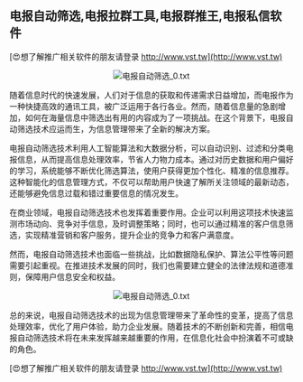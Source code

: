 ## **电报自动筛选,电报拉群工具,电报群推王,电报私信软件**

[😍想了解推广相关软件的朋友请登录 http://www.vst.tw](http://www.vst.tw)

 <center><img src="https://vst.tw/MP4/tuiguang/png/5.png" alt="电报自动筛选_0.txt"></center>

随着信息时代的快速发展，人们对于信息的获取和传递需求日益增加，而电报作为一种快捷高效的通讯工具，被广泛运用于各行各业。然而，随着信息量的急剧增加，如何在海量信息中筛选出有用的内容成为了一项挑战。在这个背景下，电报自动筛选技术应运而生，为信息管理带来了全新的解决方案。

电报自动筛选技术利用人工智能算法和大数据分析，可以自动识别、过滤和分类电报信息，从而提高信息处理效率，节省人力物力成本。通过对历史数据和用户偏好的学习，系统能够不断优化筛选算法，使用户获得更加个性化、精准的信息推荐。这种智能化的信息管理方式，不仅可以帮助用户快速了解所关注领域的最新动态，还能够避免信息过载和错过重要信息的情况发生。

在商业领域，电报自动筛选技术也发挥着重要作用。企业可以利用这项技术快速监测市场动向、竞争对手信息，及时调整策略；同时，也可以通过精准的客户信息筛选，实现精准营销和客户服务，提升企业的竞争力和客户满意度。

然而，电报自动筛选技术也面临一些挑战，比如数据隐私保护、算法公平性等问题需要引起重视。在推进技术发展的同时，我们也需要建立健全的法律法规和道德准则，保障用户信息安全和权益。

 <center><img src="https://vst.tw/MP4/tuiguang/png/7.png" alt="电报自动筛选_0.txt"></center>

总的来说，电报自动筛选技术的出现为信息管理带来了革命性的变革，提高了信息处理效率，优化了用户体验，助力企业发展。随着技术的不断创新和完善，相信电报自动筛选技术将在未来发挥越来越重要的作用，在信息化社会中扮演着不可或缺的角色。

[😍想了解推广相关软件的朋友请登录 http://www.vst.tw](http://www.vst.tw)



